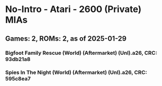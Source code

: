 # No-Intro - Atari - 2600 (Private) MIAs
## Games: 2, ROMs: 2, as of 2025-01-29
### Bigfoot Family Rescue (World) (Aftermarket) (Unl).a26, CRC: 93db21a8
### Spies In The Night (World) (Aftermarket) (Unl).a26, CRC: 595c8ea7

